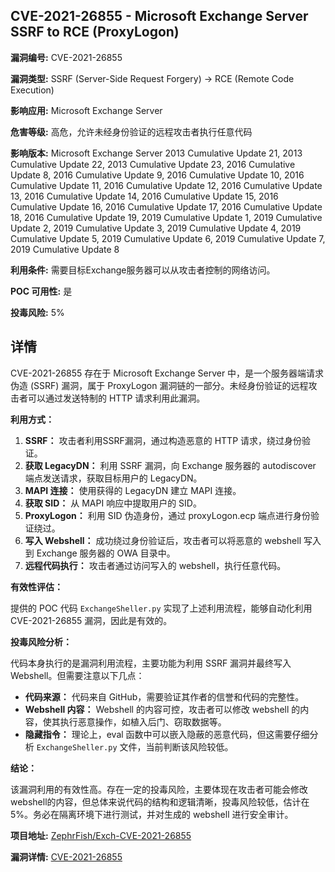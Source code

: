 ## CVE-2021-26855 - Microsoft Exchange Server SSRF to RCE (ProxyLogon)

**漏洞编号:** CVE-2021-26855

**漏洞类型:** SSRF (Server-Side Request Forgery) -> RCE (Remote Code Execution)

**影响应用:** Microsoft Exchange Server

**危害等级:** 高危，允许未经身份验证的远程攻击者执行任意代码

**影响版本:** Microsoft Exchange Server 2013 Cumulative Update 21, 2013 Cumulative Update 22, 2013 Cumulative Update 23, 2016 Cumulative Update 8, 2016 Cumulative Update 9, 2016 Cumulative Update 10, 2016 Cumulative Update 11, 2016 Cumulative Update 12, 2016 Cumulative Update 13, 2016 Cumulative Update 14, 2016 Cumulative Update 15, 2016 Cumulative Update 16, 2016 Cumulative Update 17, 2016 Cumulative Update 18, 2016 Cumulative Update 19, 2019 Cumulative Update 1, 2019 Cumulative Update 2, 2019 Cumulative Update 3, 2019 Cumulative Update 4, 2019 Cumulative Update 5, 2019 Cumulative Update 6, 2019 Cumulative Update 7, 2019 Cumulative Update 8

**利用条件:** 需要目标Exchange服务器可以从攻击者控制的网络访问。

**POC 可用性:** 是

**投毒风险:** 5%

## 详情

CVE-2021-26855 存在于 Microsoft Exchange Server 中，是一个服务器端请求伪造 (SSRF) 漏洞，属于 ProxyLogon 漏洞链的一部分。未经身份验证的远程攻击者可以通过发送特制的 HTTP 请求利用此漏洞。

**利用方式：**

1.  **SSRF：** 攻击者利用SSRF漏洞，通过构造恶意的 HTTP 请求，绕过身份验证。
2.  **获取 LegacyDN：** 利用 SSRF 漏洞，向 Exchange 服务器的 autodiscover 端点发送请求，获取目标用户的 LegacyDN。
3.  **MAPI 连接：** 使用获得的 LegacyDN 建立 MAPI 连接。
4.  **获取 SID：** 从 MAPI 响应中提取用户的 SID。
5.  **ProxyLogon：** 利用 SID 伪造身份，通过 proxyLogon.ecp 端点进行身份验证绕过。
6.  **写入 Webshell：** 成功绕过身份验证后，攻击者可以将恶意的 webshell 写入到 Exchange 服务器的 OWA 目录中。
7.  **远程代码执行：** 攻击者通过访问写入的 webshell，执行任意代码。

**有效性评估：**

提供的 POC 代码 `ExchangeSheller.py` 实现了上述利用流程，能够自动化利用 CVE-2021-26855 漏洞，因此是有效的。

**投毒风险分析：**

代码本身执行的是漏洞利用流程，主要功能为利用 SSRF 漏洞并最终写入 Webshell。但需要注意以下几点：

*   **代码来源：** 代码来自 GitHub，需要验证其作者的信誉和代码的完整性。
*   **Webshell 内容：** Webshell 的内容可控，攻击者可以修改 webshell 的内容，使其执行恶意操作，如植入后门、窃取数据等。
*   **隐藏指令：** 理论上，eval 函数中可以嵌入隐蔽的恶意代码，但这需要仔细分析 `ExchangeSheller.py` 文件，当前判断该风险较低。

**结论：**

该漏洞利用的有效性高。存在一定的投毒风险，主要体现在攻击者可能会修改webshell的内容，但总体来说代码的结构和逻辑清晰，投毒风险较低，估计在5%。务必在隔离环境下进行测试，并对生成的 webshell 进行安全审计。

**项目地址:** [ZephrFish/Exch-CVE-2021-26855](https://github.com/ZephrFish/Exch-CVE-2021-26855)

**漏洞详情:** [CVE-2021-26855](https://nvd.nist.gov/vuln/detail/CVE-2021-26855)